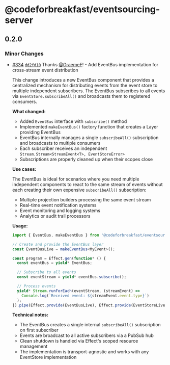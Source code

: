 # @codeforbreakfast/eventsourcing-server

## 0.2.0

### Minor Changes

- [#334](https://github.com/CodeForBreakfast/eventsourcing/pull/334) [`dd2fd10`](https://github.com/CodeForBreakfast/eventsourcing/commit/dd2fd10e752b12b328b38f52802c008e7b00d117) Thanks [@GraemeF](https://github.com/GraemeF)! - Add EventBus implementation for cross-stream event distribution

  This change introduces a new EventBus component that provides a centralized mechanism for distributing events from the event store to multiple independent subscribers. The EventBus subscribes to all events via `EventStore.subscribeAll()` and broadcasts them to registered consumers.

  **What changed:**
  - Added `EventBus` interface with `subscribe()` method
  - Implemented `makeEventBus()` factory function that creates a Layer providing EventBus
  - EventBus internally manages a single `subscribeAll()` subscription and broadcasts to multiple consumers
  - Each subscriber receives an independent `Stream.Stream<StreamEvent<T>, EventStoreError>`
  - Subscriptions are properly cleaned up when their scopes close

  **Use cases:**

  The EventBus is ideal for scenarios where you need multiple independent components to react to the same stream of events without each creating their own expensive `subscribeAll()` subscription:
  - Multiple projection builders processing the same event stream
  - Real-time event notification systems
  - Event monitoring and logging systems
  - Analytics or audit trail processors

  **Usage:**

  ```typescript
  import { EventBus, makeEventBus } from '@codeforbreakfast/eventsourcing-server';

  // Create and provide the EventBus layer
  const EventBusLive = makeEventBus<MyEvent>();

  const program = Effect.gen(function* () {
    const eventBus = yield* EventBus;

    // Subscribe to all events
    const eventStream = yield* eventBus.subscribe();

    // Process events
    yield* Stream.runForEach(eventStream, (streamEvent) =>
      Console.log(`Received event: ${streamEvent.event.type}`)
    );
  }).pipe(Effect.provide(EventBusLive), Effect.provide(EventStoreLive));
  ```

  **Technical notes:**
  - The EventBus creates a single internal `subscribeAll()` subscription on first subscriber
  - Events are broadcast to all active subscribers via a PubSub hub
  - Clean shutdown is handled via Effect's scoped resource management
  - The implementation is transport-agnostic and works with any EventStore implementation
